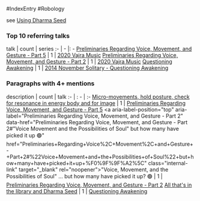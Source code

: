 #IndexEntry #Robology

see <a data-href="Using Dharma Seed" href="Using+Dharma+Seed" class="internal-link" target="_blank" rel="noopener">Using Dharma Seed</a>

### Top 10 referring talks
talk | count | series
:- | - |: -
<a data-href="Preliminaries Regarding Voice, Movement, and Gesture - Part 5" href="Preliminaries+Regarding+Voice%2C+Movement%2C+and+Gesture+-+Part+5" class="internal-link" target="_blank" rel="noopener">Preliminaries Regarding Voice, Movement, and Gesture - Part 5</a> | 1 | <a data-href="2020 Vajra Music" href="2020+Vajra+Music" class="internal-link" target="_blank" rel="noopener">2020 Vajra Music</a>
<a data-href="Preliminaries Regarding Voice, Movement, and Gesture - Part 2" href="Preliminaries+Regarding+Voice%2C+Movement%2C+and+Gesture+-+Part+2" class="internal-link" target="_blank" rel="noopener">Preliminaries Regarding Voice, Movement, and Gesture - Part 2</a> | 1 | <a data-href="2020 Vajra Music" href="2020+Vajra+Music" class="internal-link" target="_blank" rel="noopener">2020 Vajra Music</a>
<a data-href="Questioning Awakening" href="Questioning+Awakening" class="internal-link" target="_blank" rel="noopener">Questioning Awakening</a> | 1 | <a data-href="2014 November Solitary - Questioning Awakening" href="2014+November+Solitary+-+Questioning+Awakening" class="internal-link" target="_blank" rel="noopener">2014 November Solitary - Questioning Awakening</a>

### Paragraphs with 4+ mentions
description | count | talk
:- | : - | :-
<a aria-label-position="top" aria-label="Preliminaries Regarding Voice, Movement, and Gesture - Part 5" data-href="Preliminaries Regarding Voice, Movement, and Gesture - Part 5#Micro-movements hold posture check for resonance in energy body and for image\" href="Preliminaries+Regarding+Voice%2C+Movement%2C+and+Gesture+-+Part+5#Micro-movements+hold+posture+check+for+resonance+in+energy+body+and+for+image%5C" class="internal-link" target="_blank" rel="noopener">Micro-movements, hold posture, check for resonance in energy body and for image</a> | 1 | <a data-href="Preliminaries Regarding Voice, Movement, and Gesture - Part 5" href="Preliminaries+Regarding+Voice%2C+Movement%2C+and+Gesture+-+Part+5" class="internal-link" target="_blank" rel="noopener">Preliminaries Regarding Voice, Movement, and Gesture - Part 5</a>
<a aria-label-position="top" aria-label="Preliminaries Regarding Voice, Movement, and Gesture - Part 2" data-href="Preliminaries Regarding Voice, Movement, and Gesture - Part 2#"Voice Movement and the Possibilities of Soul" but how many have picked it up 🟢\" href="Preliminaries+Regarding+Voice%2C+Movement%2C+and+Gesture+-+Part+2#%22Voice+Movement+and+the+Possibilities+of+Soul%22+but+how+many+have+picked+it+up+%F0%9F%9F%A2%5C" class="internal-link" target="_blank" rel="noopener">&quot;Voice, Movement, and the Possibilities of Soul&quot; ... but how many have picked it up? 🟢</a> | 1 | <a data-href="Preliminaries Regarding Voice, Movement, and Gesture - Part 2" href="Preliminaries+Regarding+Voice%2C+Movement%2C+and+Gesture+-+Part+2" class="internal-link" target="_blank" rel="noopener">Preliminaries Regarding Voice, Movement, and Gesture - Part 2</a>
<a aria-label-position="top" aria-label="Questioning Awakening" data-href="Questioning Awakening#All that's in the library and Dharma Seed\" href="Questioning+Awakening#All+that%27s+in+the+library+and+Dharma+Seed%5C" class="internal-link" target="_blank" rel="noopener">All that&#x27;s in the library and Dharma Seed</a> | 1 | <a data-href="Questioning Awakening" href="Questioning+Awakening" class="internal-link" target="_blank" rel="noopener">Questioning Awakening</a>

